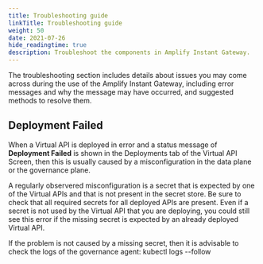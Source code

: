 ```yaml
---
title: Troubleshooting guide
linkTitle: Troubleshooting guide
weight: 50
date: 2021-07-26
hide_readingtime: true
description: Troubleshoot the components in Amplify Instant Gateway.
---
```


The troubleshooting section includes details about issues you may come across during the use of the Amplify Instant Gateway, including error messages and why the message may have occurred, and suggested methods to resolve them.

## Deployment Failed

When a Virtual API is deployed in error and a status message of **Deployment Failed** is shown in the Deployments tab of the Virtual API Screen, then this is usually caused by a misconfiguration in the data plane or the governance plane. 

A regularly observered misconfiguration is a secret that is expected by one of the Virtual APIs and that is not present in the secret store. Be sure to check that all required secrets for all deployed APIs are present. Even if a secret is not used by the Virtual API that you are deploying, you could still see this error if the missing secret is expected by an already deployed Virtual API.

If the problem is not caused by a missing secret, then it is advisable to check the logs of the governance agent: kubectl logs --follow <GOVERNANCE AGENT POD NAME>
